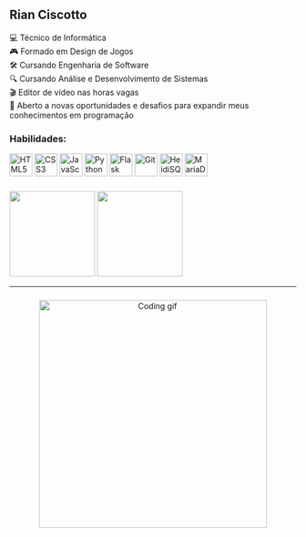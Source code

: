 <h2 align="left">Rian Ciscotto</h2>

<p align="left">
💻 Técnico de Informática<br>
🎮 Formado em Design de Jogos<br>
🛠️ Cursando Engenharia de Software<br>
🔍 Cursando Análise e Desenvolvimento de Sistemas<br>
🎬 Editor de vídeo nas horas vagas<br>
🚀 Aberto a novas oportunidades e desafios para expandir meus conhecimentos em programação
</p>

### Habilidades:

<div align="left">
  <img src="https://cdn.jsdelivr.net/gh/devicons/devicon/icons/html5/html5-original.svg" height="40" alt="HTML5" />
  <img src="https://cdn.jsdelivr.net/gh/devicons/devicon/icons/css3/css3-original.svg" height="40" alt="CSS3" />
  <img src="https://cdn.jsdelivr.net/gh/devicons/devicon/icons/javascript/javascript-original.svg" height="40" alt="JavaScript" />
  <img src="https://cdn.jsdelivr.net/gh/devicons/devicon/icons/python/python-original.svg" height="40" alt="Python" />
  <img src="https://cdn.jsdelivr.net/gh/devicons/devicon/icons/flask/flask-original.svg" height="40" alt="Flask" />
  <img src="https://cdn.jsdelivr.net/gh/devicons/devicon/icons/git/git-original.svg" height="40" alt="Git" />
  <img src="https://upload.wikimedia.org/wikipedia/commons/3/32/HeidiSQL_logo_image.png" height="40" alt="HeidiSQL" />
  <img src="https://cdn.jsdelivr.net/gh/devicons/devicon/icons/mariadb/mariadb-original.svg" height="40" alt="MariaDB" />
</div>

###

<div align="left">
  <img src="https://github-readme-stats.vercel.app/api?username=RianCiscotto&show_icons=true&theme=codeSTACKr" height="150" />
  <img src="https://github-readme-stats.vercel.app/api/top-langs/?username=RianCiscotto&layout=compact&theme=codeSTACKr" height="150" />
</div>

---

### 

<p align="center">
  <img src="https://media.giphy.com/media/qgQUggAC3Pfv687qPC/giphy.gif" width="400" alt="Coding gif">
</p>
